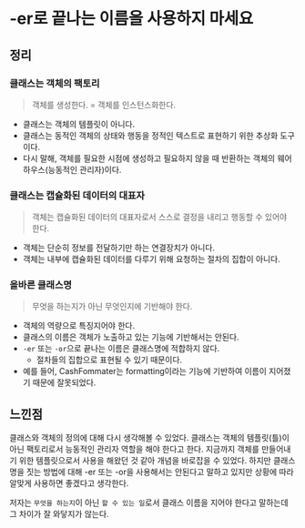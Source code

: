 # -er로 끝나는 이름을 사용하지 마세요
## 정리
### 클래스는 객체의 팩토리
> 객체를 생성한다. = 객체를 인스턴스화한다.
- 클래스는 객체의 템플릿이 아니다.
- 클래스는 동적인 객체의 상태와 행동을 정적인 텍스트로 표현하기 위한 추상화 도구이다. 
- 다시 말해, 객체를 필요한 시점에 생성하고 필요하지 않을 때 반환하는 객체의 웨어하우스(능동적인 관리자)이다.
### 클래스는 캡슐화된 데이터의 대표자
> 객체는 캡슐화된 데이터의 대표자로서 스스로 결정을 내리고 행동할 수 있어야 한다.
- 객체는 단순히 정보를 전달하기만 하는 연결장치가 아니다.
- 객체는 내부에 캡슐화된 데이터를 다루기 위해 요청하는 절차의 집합이 아니다.
### 올바른 클래스명
> 무엇을 하는지가 아닌 무엇인지에 기반해야 한다.
- 객체의 역량으로 특징지어야 한다.
- 클래스의 이름은 객체가 노출하고 있는 기능에 기반해서는 안된다.
- `-er` 또는 `-or`으로 끝나는 이름은 클래스명에 적합하지 않다.
  - 절차들의 집합으로 표현될 수 있기 때문이다.
- 예를 들어, CashFommater는 formatting이라는 기능에 기반하여 이름이 지어졌기 때문에 잘못되었다.
## 느낀점
클래스와 객체의 정의에 대해 다시 생각해볼 수 있었다. 클래스는 객체의 템플릿(틀)이 아닌 팩토리로서 능동적인 관리자 역할을 해야 한다고 한다.
지금까지 객체를 만들어내기 위한 템플릿으로서 사용을 해왔던 것 같아 개념을 바로잡을 수 있었다.
하지만 클래스명을 짓는 방법에 대해 -er 또는 -or을 사용해서는 안된다고 말하고 있지만 상황에 따라 알맞게 사용하면 좋겠다고 생각한다.

저자는 `무엇을 하는지`이 아닌 `할 수 있는 일`로서 클래스 이름을 지어야 한다고 말하는데 그 차이가 잘 와닿지가 않는다.